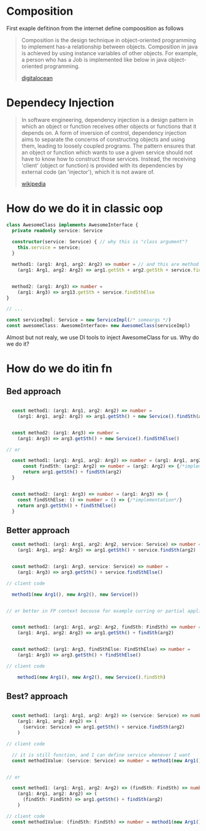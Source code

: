 # Composition

First exaple defitinon from the internet define compoosition as follows

> Composition is the design technique in object-oriented programming to implement has-a relationship between objects. Composition in java is achieved by using instance variables of other objects. For example, a person who has a Job is implemented like below in java object-oriented programming.
>
> [digitalocean](https://www.digitalocean.com/community/tutorials/composition-vs-inheritance)

# Dependecy Injection

> In software engineering, dependency injection is a design pattern in which an object or function receives other objects or functions that it depends on. A form of inversion of control, dependency injection aims to separate the concerns of constructing objects and using them, leading to loosely coupled programs. The pattern ensures that an object or function which wants to use a given service should not have to know how to construct those services. Instead, the receiving 'client' (object or function) is provided with its dependencies by external code (an 'injector'), which it is not aware of.
>
> [wikipedia](https://en.wikipedia.org/wiki/Dependency_injection)


# How do we do it in classic oop

```ts
class AwesomeClass implements AwesomeInterface {
  private readonly service: Service
  
  constructor(service: Service) { // why this is "class argument"?
    this.service = service;
  }

  method1: (arg1: Arg1, arg2: Arg2) => number = // and this are method arguments?
    (arg1: Arg1, arg2: Arg2) => arg1.getSth + arg2.getSth + service.findSth


  method2: (arg1: Arg3) => number = 
    (arg1: Arg3) => arg13.getSth + service.findSthElse
}

// ...

const serviceImpl: Service = new ServiceImpl(/* someargs */)
const awesomeClass: AwesomeInterface= new AwesomeClass(serviceImpl)

```

Almost but not realy, we use DI tools to inject AwesomeClass for us. Why do we do it?

# How do we do itin fn

## Bed approach

```ts

  const method1: (arg1: Arg1, arg2: Arg2) => number = 
    (arg1: Arg1, arg2: Arg2) => arg1.getSth() + new Service().findSth(arg2)


  const method2: (arg1: Arg3) => number = 
    (arg1: Arg3) => arg3.getSth() + new Service().findSthElse()

// or

  const method1: (arg1: Arg1, arg2: Arg2) => number = (arg1: Arg1, arg2: Arg2) => {
      const findSth: (arg2: Arg2) => number = (arg2: Arg2) => {/*implementation*/}
      return arg1.getSth() + findSth(arg2)
  }


  const method2: (arg1: Arg3) => number = (arg1: Arg3) => {
    const findSthElse: () => number = () => {/*implementation*/}
    return arg3.getSth() + findSthElse()
  }

```

## Better approach

```ts
  const method1: (arg1: Arg1, arg2: Arg2, service: Service) => number = 
    (arg1: Arg1, arg2: Arg2) => arg1.getSth() + service.findSth(arg2)


  const method2: (arg1: Arg3, service: Service) => number = 
    (arg1: Arg3) => arg3.getSth() + service.findSthElse()

// client code

  method1(new Arg1(), new Arg2(), new Service())


// or better in FP context becouse for example curring or partial application


  const method1: (arg1: Arg1, arg2: Arg2, findSth: FindSth) => number = 
    (arg1: Arg1, arg2: Arg2) => arg1.getSth() + findSth(arg2)


  const method2: (arg1: Arg3, findSthElse: FindSthElse) => number = 
    (arg1: Arg3) => arg3.getSth() + findSthElse()

// client code

    method1(new Arg1(), new Arg2(), new Service().findSth)
```

## Best? approach

```ts

  const method1: (arg1: Arg1, arg2: Arg2) => (service: Service) => number = 
    (arg1: Arg1, arg2: Arg2) => (
      (service: Service) => arg1.getSth() + service.findSth(arg2)
    )

// client code

  // it is still function, and I can define service whenever I want
  const method1Value: (service: Service) => number = method1(new Arg1(), new Arg2())


// or

  const method1: (arg1: Arg1, arg2: Arg2) => (findSth: FindSth) => number = 
    (arg1: Arg1, arg2: Arg2) => (
      (findSth: FindSth) => arg1.getSth() + findSth(arg2)
    )

// client code
  const method1Value: (findSth: FindSth) => number = method1(new Arg1(), new Arg2())


```